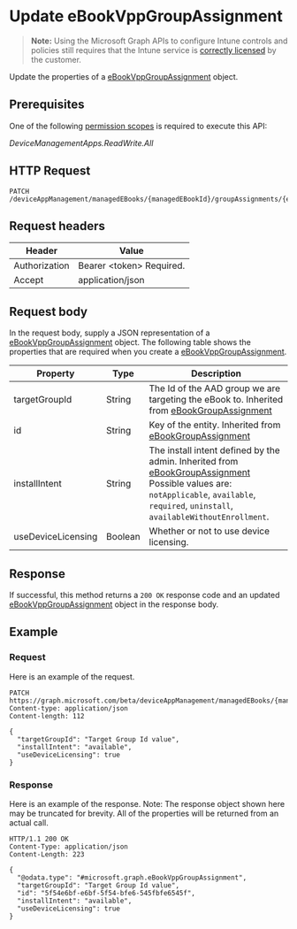﻿# Update eBookVppGroupAssignment

> **Note:** Using the Microsoft Graph APIs to configure Intune controls and policies still requires that the Intune service is [correctly licensed](https://go.microsoft.com/fwlink/?linkid=839381) by the customer.

Update the properties of a [eBookVppGroupAssignment](../resources/intune_books_ebookvppgroupassignment.md) object.
## Prerequisites
One of the following [permission scopes](https://developer.microsoft.com/en-us/graph/docs/authorization/permission_scopes) is required to execute this API:

*DeviceManagementApps.ReadWrite.All*
## HTTP Request
<!-- {
  "blockType": "ignored"
}
-->
```http
PATCH /deviceAppManagement/managedEBooks/{managedEBookId}/groupAssignments/{eBookGroupAssignmentId}
```

## Request headers
|Header|Value|
|---|---|
|Authorization|Bearer &lt;token&gt; Required.|
|Accept|application/json|

## Request body
In the request body, supply a JSON representation of a [eBookVppGroupAssignment](../resources/intune_books_ebookvppgroupassignment.md) object.
The following table shows the properties that are required when you create a [eBookVppGroupAssignment](../resources/intune_books_ebookvppgroupassignment.md).

|Property|Type|Description|
|---|---|---|
|targetGroupId|String|The Id of the AAD group we are targeting the eBook to. Inherited from [eBookGroupAssignment](../resources/intune_books_ebookgroupassignment.md)|
|id|String|Key of the entity. Inherited from [eBookGroupAssignment](../resources/intune_books_ebookgroupassignment.md)|
|installIntent|String|The install intent defined by the admin. Inherited from [eBookGroupAssignment](../resources/intune_books_ebookgroupassignment.md) Possible values are: `notApplicable`, `available`, `required`, `uninstall`, `availableWithoutEnrollment`.|
|useDeviceLicensing|Boolean|Whether or not to use device licensing.|



## Response
If successful, this method returns a `200 OK` response code and an updated [eBookVppGroupAssignment](../resources/intune_books_ebookvppgroupassignment.md) object in the response body.

## Example
### Request
Here is an example of the request.
```http
PATCH https://graph.microsoft.com/beta/deviceAppManagement/managedEBooks/{managedEBookId}/groupAssignments/{eBookGroupAssignmentId}
Content-type: application/json
Content-length: 112

{
  "targetGroupId": "Target Group Id value",
  "installIntent": "available",
  "useDeviceLicensing": true
}
```

### Response
Here is an example of the response. Note: The response object shown here may be truncated for brevity. All of the properties will be returned from an actual call.
```http
HTTP/1.1 200 OK
Content-Type: application/json
Content-Length: 223

{
  "@odata.type": "#microsoft.graph.eBookVppGroupAssignment",
  "targetGroupId": "Target Group Id value",
  "id": "5f54e6bf-e6bf-5f54-bfe6-545fbfe6545f",
  "installIntent": "available",
  "useDeviceLicensing": true
}
```



